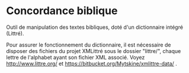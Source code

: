 Concordance biblique
===========

Outil de manipulation des textes bibliques, doté d'un dictionnaire intégré (Littré).

Pour assurer le fonctionnement du dictionnaire, il est nécessaire de disposer des fichiers du projet XMLittré sous le dossier "littre/", chaque lettre de l'alphabet ayant son fichier XML associé. Voyez http://www.littre.org/ et https://bitbucket.org/Mytskine/xmlittre-data/ .
